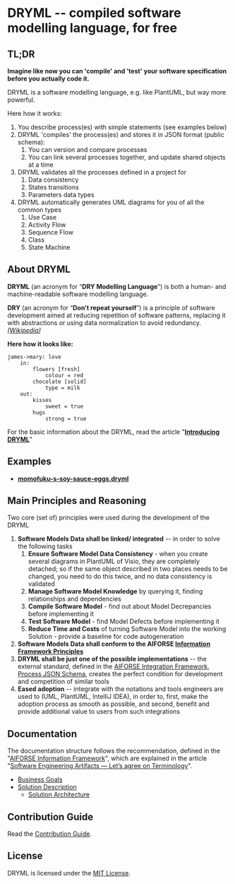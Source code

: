 # DRYML -- compiled software modelling language, for free

## TL;DR

**Imagine like now you can 'compile' and 'test' your software specification before you actually code it.** 

DRYML is a software modelling language, e.g. like PlantUML, but way more powerful.

Here how it works:

1. You describe process(es) with simple statements (see examples below)
2. DRYML 'compiles' the process(es) and stores it in JSON format (public schema):
   1. You can version and compare processes
   2. You can link several processes together, and update shared objects at a time
3. DRYML validates all the processes defined in a project for
   1. Data consistency 
   2. States transitions 
   3. Parameters data types 
4. DRYML automatically generates UML diagrams for you of all the common types
   1. Use Case
   2. Activity Flow
   3. Sequence Flow
   4. Class 
   5. State Machine



## About DRYML

**DRYML** (an acronym for “**DRY Modelling Language**”) is both a human- and machine-readable software modelling language.

**DRY** (an acronym for “**Don’t repeat yourself**”) is a principle of software development aimed at reducing repetition of software patterns, replacing it with abstractions or using data normalization to avoid redundancy. *[*[*Wikipedia*](https://en.wikipedia.org/wiki/Don't_repeat_yourself)*]*

**Here how it looks like:**

```
james->mary: love
    in:
        flowers [fresh]
            colour = red
        chocolate [solid]
            type = milk
    out:
        kisses
            sweet = true
        hugs
            strong = true
```

For the basic information about the DRYML, read the article "[**Introducing DRYML**](https://medium.com/@v.grigoryevskiy/introducing-dryml-7d9e049ac91)"



## Examples

* [**momofuku-s-soy-sauce-eggs.dryml**](https://gist.github.com/vgrigoryevskiy/0d06cdff91a424c6d049d62e7807d562)



## Main Principles and Reasoning

Two core (set of) principles were used during the development of the DRYML

1. **Software Models Data shall be linked/ integrated** -- in order to solve the following tasks
   1. **Ensure Software Model Data Consistency** - when you create several diagrams in PlantUML of Visio, they are completely detached; so if the same object described in two places needs to be changed, you need to do this twice, and no data consistency is validated
   2. **Manage Software Model Knowledge** by querying it, finding relationships and dependencies
   3. **Compile Software Model** - find out about Model Decrepancies before implementing it
   4. **Test Software Model** - find Model Defects before implementing it
   5. **Reduce Time and Costs** of turning Software Model into the working Solution - provide a baseline for code autogeneration
2. **Software Models Data shall conform to the AIFORSE [Information Framework Principles](https://gitlab.com/aiforse/aiforse-framework/-/blob/master/Information%20Framework%20(AIFORSE_infoF)/Information%20Framework%20Principles.md)**
3. **DRYML shall be just one of the possible implementations** -- the external standard, defined in the [AIFORSE Integration Framework](https://gitlab.com/aiforse/aiforse-framework/-/blob/master/Integration%20Framework%20(AIFORSE_intgF)/AIFORSE%20Integration%20Framework.md),  [Process JSON Schema](https://gitlab.com/aiforse/aiforse-framework/-/blob/master/Integration%20Framework%20(AIFORSE_intgF)/Schemas/aiforse-integration-framework---process-json-schema.json), creates the perfect condition for development and competition of similar tools
4. **Eased adoption** -- integrate with the notations and tools engineers are used to (UML, PlantUML, IntelliJ IDEA), in order to, first, make the adoption process as smooth as possible, and second, benefit and provide additional value to users from such integrations



## Documentation

The documentation structure follows the recommendation, defined in the "[AIFORSE Information Framework](https://gitlab.com/aiforse/aiforse-framework/-/blob/master/Information%20Framework%20(AIFORSE_infoF)/AIFORSE%20Information%20Framework.md)", which are explained in the article "[Software Engineering Artifacts — Let’s agree on Terminology](https://medium.com/ai-for-software-engineering/software-engineering-artifacts-lets-agree-on-terminology-4f009b351361)".

* [Business Goals](./DOCUMENTATION/1.%20Business%20Goals/Business%20Goals%20List.md)
* [Solution Description](./DOCUMENTATION/Solution%20Description/)
  * [Solution Architecture](./DOCUMENTATION/Solution%20Description/Solution%20Architecture/)



## Contribution Guide

Read the [Contribution Guide](./CONTRIBUTING.md).



## License

DRYML is licensed under the [MIT License](./LICENSE).

